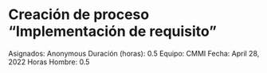 # Creación de proceso “Implementación de requisito”

Asignados: Anonymous
Duración (horas): 0.5
Equipo: CMMI
Fecha: April 28, 2022
Horas Hombre: 0.5